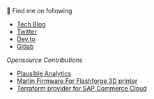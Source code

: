 👋 Find me on following

- [Tech Blog](https://blog.tgrthi.me?ref=ghprofile)
- [Twitter](https://twitter.com/this_is_tckb)
- [Dev.to](https://dev.to/this_is_tckb)
- [Gitlab](https://gitlab.com/tckb1)


*Opensource Contributions*

- [Plausible Analytics](https://github.com/plausible/analytics/commits?author=tckb)
- [Marlin Firmware For Flashforge 3D printer](https://github.com/tckb/FlashForge_Marlin)
- [Terraform provider for SAP Commerce Cloud](https://github.com/foryouandyourcustomers/terraform-provider-sapcc)

